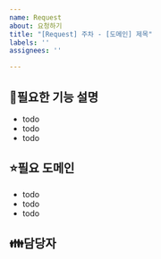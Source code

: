 ```yaml
---
name: Request
about: 요청하기
title: "[Request] 주차 - [도메인] 제목"
labels: ''
assignees: ''

---
```


🙏필요한 기능 설명
-
- todo
- todo
- todo

⭐필요 도메인
-
- todo
- todo
- todo

👪담당자
-
